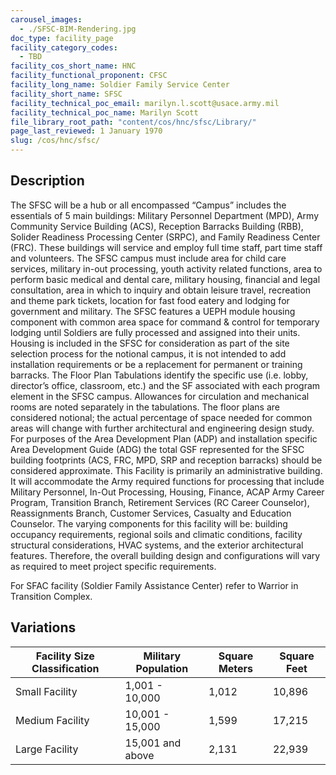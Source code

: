 ```yaml
---
carousel_images:
  - ./SFSC-BIM-Rendering.jpg
doc_type: facility_page
facility_category_codes:
  - TBD
facility_cos_short_name: HNC
facility_functional_proponent: CFSC
facility_long_name: Soldier Family Service Center
facility_short_name: SFSC
facility_technical_poc_email: marilyn.l.scott@usace.army.mil
facility_technical_poc_name: Marilyn Scott
file_library_root_path: "content/cos/hnc/sfsc/Library/"
page_last_reviewed: 1 January 1970
slug: /cos/hnc/sfsc/
---
```


## Description

The SFSC will be a hub or all encompassed “Campus” includes the essentials of 5 main buildings: Military Personnel Department (MPD), Army Community Service Building (ACS), Reception Barracks Building (RBB), Solider Readiness Processing Center (SRPC), and Family Readiness Center (FRC). These buildings will service and employ full time staff, part time staff and volunteers. The SFSC campus must include area for child care services, military in-out processing, youth activity related functions, area to perform basic medical and dental care, military housing, financial and legal consultation, area in which to inquiry and obtain leisure travel, recreation and theme park tickets, location for fast food eatery and lodging for government and military.
The SFSC features a UEPH module housing component with common area space for command & control for temporary lodging until Soldiers are fully processed and assigned into their units. Housing is included in the SFSC for consideration as part of the site selection process for the notional campus, it is not intended to add installation requirements or be a replacement for permanent or training barracks. The Floor Plan Tabulations identify the specific use (i.e. lobby, director’s office, classroom, etc.) and the SF associated with each program element in the SFSC campus. Allowances for circulation and mechanical rooms are noted separately in the tabulations. The floor plans are considered notional; the actual percentage of space needed for common areas will change with further architectural and engineering design study. For purposes of the Area Development Plan (ADP) and installation specific
Area Development Guide (ADG) the total GSF represented for the SFSC building footprints (ACS, FRC, MPD, SRP and reception barracks) should be considered approximate. This Facility is primarily an administrative building. It will accommodate the Army required functions for processing that include Military Personnel, In-Out Processing, Housing, Finance, ACAP Army Career Program, Transition Branch, Retirement Services (RC Career Counselor), Reassignments Branch, Customer Services, Casualty and Education Counselor.
The varying components for this facility will be: building occupancy requirements, regional soils and climatic conditions, facility structural considerations, HVAC systems, and the exterior architectural features. Therefore, the overall building design and configurations will vary as required to meet project specific requirements.

For SFAC facility (Soldier Family Assistance Center) refer to Warrior in Transition Complex.

## Variations

| Facility Size Classification | Military Population | ​Square Meters | Square Feet |
| ---------------------------- | ------------------- | -------------- | ----------- |
| Small​ Facility              | 1,001 - 10,000      | 1,012          | 10,896      |
| Medium​ Facility             | ​10,001 - 15,000    | ​1,599         | ​17,215     |
| Large​ Facility              | ​15,001 and above   | ​2,131         | 22,939      |
